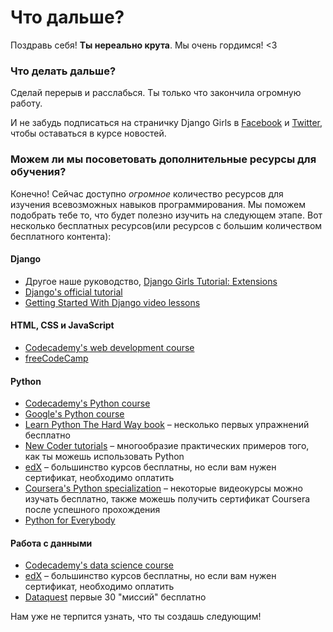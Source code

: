 # Что дальше?

Поздравь себя! __Ты нереально крута__. Мы очень гордимся! <3

### Что делать дальше?

Сделай перерыв и расслабься. Ты только что закончила огромную работу.

И не забудь подписаться на страничку Django Girls в [Facebook](http://facebook.com/djangogirls) и [Twitter](https://twitter.com/djangogirls), чтобы оставаться в курсе новостей.

### Можем ли мы посоветовать дополнительные ресурсы для обучения?

Конечно! Сейчас доступно _огромное_ количество ресурсов для изучения всевозможных навыков программирования. Мы поможем подобрать тебе то, что будет полезно изучить на следующем этапе. Вот несколько бесплатных ресурсов(или ресурсов с большим количеством бесплатного контента):

#### Django
- Другое наше руководство, [Django Girls Tutorial: Extensions](https://tutorial-extensions.djangogirls.org/)
- [Django's official tutorial](https://docs.djangoproject.com/en/2.0/intro/tutorial01/)
- [Getting Started With Django video lessons](http://www.gettingstartedwithdjango.com/)

#### HTML, CSS и JavaScript
- [Codecademy's web development course](https://www.codecademy.com/learn/paths/web-development)
- [freeCodeCamp](https://www.freecodecamp.org/)

#### Python
- [Codecademy's Python course](https://www.codecademy.com/learn/learn-python)
- [Google's Python course](https://developers.google.com/edu/python/)
- [Learn Python The Hard Way book](http://learnpythonthehardway.org/book/) – несколько первых упражнений бесплатно
- [New Coder tutorials](http://newcoder.io/tutorials/) – многообразие практических примеров того, как ты можешь использовать Python
- [edX](https://www.edx.org/course?search_query=python) – большинство курсов бесплатны, но если вам нужен сертификат, необходимо оплатить
- [Coursera's Python specialization](https://www.coursera.org/specializations/python) – некоторые видеокурсы можно изучать бесплатно, также можешь получить сертификат Coursera после успешного прохождения  
- [Python for Everybody](https://www.py4e.com/)

#### Работа с данными
- [Codecademy's data science course](https://www.codecademy.com/learn/paths/data-science)
- [edX](https://www.edx.org/course/?search_query=python&subject=Data%20Analysis%20%26%20Statistics) – большинство курсов бесплатны, но если вам нужен сертификат, необходимо оплатить
- [Dataquest](https://www.dataquest.io/) первые 30 "миссий" бесплатно

Нам уже не терпится узнать, что ты создашь следующим!
